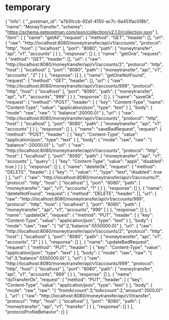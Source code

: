 # temporary

{
	"info": {
		"_postman_id": "a7b5fccb-92a1-4150-ac7c-9a451fac0f8b",
		"name": "MoneyTransfer",
		"schema": "https://schema.getpostman.com/json/collection/v2.1.0/collection.json"
	},
	"item": [
		{
			"name": "getAll",
			"request": {
				"method": "GET",
				"header": [],
				"url": {
					"raw": "http://localhost:8080/moneytransfer/api/v1/accounts",
					"protocol": "http",
					"host": [
						"localhost"
					],
					"port": "8080",
					"path": [
						"moneytransfer",
						"api",
						"v1",
						"accounts"
					]
				}
			},
			"response": []
		},
		{
			"name": "getOne",
			"request": {
				"method": "GET",
				"header": [],
				"url": {
					"raw": "http://localhost:8080/moneytransfer/api/v1/accounts/2",
					"protocol": "http",
					"host": [
						"localhost"
					],
					"port": "8080",
					"path": [
						"moneytransfer",
						"api",
						"v1",
						"accounts",
						"2"
					]
				}
			},
			"response": []
		},
		{
			"name": "getOneNotFound",
			"request": {
				"method": "GET",
				"header": [],
				"url": {
					"raw": "http://localhost:8080/moneytransfer/api/v1/accounts/999",
					"protocol": "http",
					"host": [
						"localhost"
					],
					"port": "8080",
					"path": [
						"moneytransfer",
						"api",
						"v1",
						"accounts",
						"999"
					]
				}
			},
			"response": []
		},
		{
			"name": "saveOk",
			"request": {
				"method": "POST",
				"header": [
					{
						"key": "Content-Type",
						"name": "Content-Type",
						"value": "application/json",
						"type": "text"
					}
				],
				"body": {
					"mode": "raw",
					"raw": "{ \"balance\":20000.0}"
				},
				"url": {
					"raw": "http://localhost:8080/moneytransfer/api/v1/accounts",
					"protocol": "http",
					"host": [
						"localhost"
					],
					"port": "8080",
					"path": [
						"moneytransfer",
						"api",
						"v1",
						"accounts"
					]
				}
			},
			"response": []
		},
		{
			"name": "saveBadRequest",
			"request": {
				"method": "POST",
				"header": [
					{
						"key": "Content-Type",
						"value": "application/json",
						"type": "text"
					}
				],
				"body": {
					"mode": "raw",
					"raw": "{ \"balance\":-20000.0}"
				},
				"url": {
					"raw": "http://localhost:8080/moneytransfer/api/v1/accounts",
					"protocol": "http",
					"host": [
						"localhost"
					],
					"port": "8080",
					"path": [
						"moneytransfer",
						"api",
						"v1",
						"accounts"
					],
					"query": [
						{
							"key": "Content-Type",
							"value": "appli",
							"disabled": true
						}
					]
				}
			},
			"response": []
		},
		{
			"name": "deleteOk",
			"request": {
				"method": "DELETE",
				"header": [
					{
						"key": "",
						"value": "",
						"type": "text",
						"disabled": true
					}
				],
				"url": {
					"raw": "http://localhost:8080/moneytransfer/api/v1/accounts/1",
					"protocol": "http",
					"host": [
						"localhost"
					],
					"port": "8080",
					"path": [
						"moneytransfer",
						"api",
						"v1",
						"accounts",
						"1"
					]
				}
			},
			"response": []
		},
		{
			"name": "deleteNotFound",
			"request": {
				"method": "DELETE",
				"header": [],
				"url": {
					"raw": "http://localhost:8080/moneytransfer/api/v1/accounts/999",
					"protocol": "http",
					"host": [
						"localhost"
					],
					"port": "8080",
					"path": [
						"moneytransfer",
						"api",
						"v1",
						"accounts",
						"999"
					]
				}
			},
			"response": []
		},
		{
			"name": "updateOk",
			"request": {
				"method": "PUT",
				"header": [
					{
						"key": "Content-Type",
						"value": "application/json",
						"type": "text"
					}
				],
				"body": {
					"mode": "raw",
					"raw": "{ \"id\":2,\"balance\":5550000.0}"
				},
				"url": {
					"raw": "http://localhost:8080/moneytransfer/api/v1/accounts/2",
					"protocol": "http",
					"host": [
						"localhost"
					],
					"port": "8080",
					"path": [
						"moneytransfer",
						"api",
						"v1",
						"accounts",
						"2"
					]
				}
			},
			"response": []
		},
		{
			"name": "updateBadRequest",
			"request": {
				"method": "PUT",
				"header": [
					{
						"key": "Content-Type",
						"value": "application/json",
						"type": "text"
					}
				],
				"body": {
					"mode": "raw",
					"raw": "{ \"id\":3,\"balance\":5550000.0}"
				},
				"url": {
					"raw": "http://localhost:8080/moneytransfer/api/v1/accounts/999",
					"protocol": "http",
					"host": [
						"localhost"
					],
					"port": "8080",
					"path": [
						"moneytransfer",
						"api",
						"v1",
						"accounts",
						"999"
					]
				}
			},
			"response": []
		},
		{
			"name": "doTransferOk",
			"request": {
				"method": "PUT",
				"header": [
					{
						"key": "Content-Type",
						"value": "application/json",
						"type": "text"
					}
				],
				"body": {
					"mode": "raw",
					"raw": "{ \"fromAccount\":3,\"toAccount\":2,\"amount\":1000.0}"
				},
				"url": {
					"raw": "http://localhost:8080/moneytransfer/api/v1/transfer",
					"protocol": "http",
					"host": [
						"localhost"
					],
					"port": "8080",
					"path": [
						"moneytransfer",
						"api",
						"v1",
						"transfer"
					]
				}
			},
			"response": []
		}
	],
	"protocolProfileBehavior": {}
}